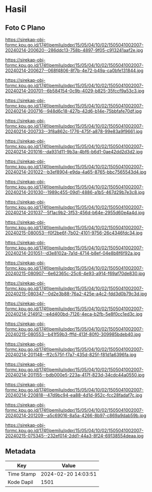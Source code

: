 # Hasil

## Foto C Plano

https://sirekap-obj-formc.kpu.go.id/174f/pemilu/pdpr/15/05/04/10/02/1505041002007-20240214-200620--286ddc13-758b-4897-9f05-c913241aaf2e.jpg

https://sirekap-obj-formc.kpu.go.id/174f/pemilu/pdpr/15/05/04/10/02/1505041002007-20240214-200627--068f4806-8f7b-4e72-b49a-ca0bfe131844.jpg

https://sirekap-obj-formc.kpu.go.id/174f/pemilu/pdpr/15/05/04/10/02/1505041002007-20240214-200701--6b584154-0c9b-4029-b825-35fccf9a53c3.jpg

https://sirekap-obj-formc.kpu.go.id/174f/pemilu/pdpr/15/05/04/10/02/1505041002007-20240214-200716--948d6c18-427b-42d6-b14e-75bbfafe70df.jpg

https://sirekap-obj-formc.kpu.go.id/174f/pemilu/pdpr/15/05/04/10/02/1505041002007-20240214-200733--3f8a862c-1776-475f-a878-99e83a9f9661.jpg

https://sirekap-obj-formc.kpu.go.id/174f/pemilu/pdpr/15/05/04/10/02/1505041002007-20240214-201016--da931d11-9b3a-4bf6-b6d1-0ae42dd2d3d2.jpg

https://sirekap-obj-formc.kpu.go.id/174f/pemilu/pdpr/15/05/04/10/02/1505041002007-20240214-201022--b3ef8904-e9da-4a65-8765-bbc7565543d4.jpg

https://sirekap-obj-formc.kpu.go.id/174f/pemilu/pdpr/15/05/04/10/02/1505041002007-20240214-201030--1989c455-09d1-4886-a1b5-467d29b7e3c8.jpg

https://sirekap-obj-formc.kpu.go.id/174f/pemilu/pdpr/15/05/04/10/02/1505041002007-20240214-201037--5f1ac9b2-3f53-456d-b64e-2955d60e4a4d.jpg

https://sirekap-obj-formc.kpu.go.id/174f/pemilu/pdpr/15/05/04/10/02/1505041002007-20240215-080053--f0f2be6f-7b02-4101-9756-26c4346fdc34.jpg

https://sirekap-obj-formc.kpu.go.id/174f/pemilu/pdpr/15/05/04/10/02/1505041002007-20240214-201051--d3e8102a-7a1d-4714-b8ef-04e8b8f6f92a.jpg

https://sirekap-obj-formc.kpu.go.id/174f/pemilu/pdpr/15/05/04/10/02/1505041002007-20240215-080907--6e62365c-25c6-4e93-a914-f69af70de830.jpg

https://sirekap-obj-formc.kpu.go.id/174f/pemilu/pdpr/15/05/04/10/02/1505041002007-20240215-080347--0d2e3b88-76a2-425e-a4c2-fdd3d0b79c3d.jpg

https://sirekap-obj-formc.kpu.go.id/174f/pemilu/pdpr/15/05/04/10/02/1505041002007-20240214-214912--e4d400bd-7126-4eca-b2fb-5e8f0cc1ed3c.jpg

https://sirekap-obj-formc.kpu.go.id/174f/pemilu/pdpr/15/05/04/10/02/1505041002007-20240215-080553--b41f59b3-fffd-413f-80f0-309985bdeb40.jpg

https://sirekap-obj-formc.kpu.go.id/174f/pemilu/pdpr/15/05/04/10/02/1505041002007-20240214-201148--ff2c575f-f7a7-435d-825f-f81d1a6396fa.jpg

https://sirekap-obj-formc.kpu.go.id/174f/pemilu/pdpr/15/05/04/10/02/1505041002007-20240214-201155--bdb000e5-223a-417f-823d-34cdc44a0550.jpg

https://sirekap-obj-formc.kpu.go.id/174f/pemilu/pdpr/15/05/04/10/02/1505041002007-20240214-220818--47d9bc94-ea88-4d1d-952c-fcc28fadaf7c.jpg

https://sirekap-obj-formc.kpu.go.id/174f/pemilu/pdpr/15/05/04/10/02/1505041002007-20240214-201209--a5c69016-8a5a-4266-8b97-c869a9dab59b.jpg

https://sirekap-obj-formc.kpu.go.id/174f/pemilu/pdpr/15/05/04/10/02/1505041002007-20240215-075345--232ef014-2dd1-44a3-8f24-69138554deaa.jpg


## Metadata

| Key        | Value               |
| ---------- | ------------------- |
| Time Stamp | 2024-02-20 14:03:51 |
| Kode Dapil | 1501                |



